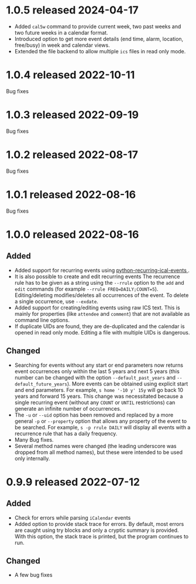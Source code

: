 # 1.0.5 released 2024-04-17

* Added `cal5w` command to provide current week, two past weeks and two future weeks in a calendar format. 
* Introduced option to get more event details (end time, alarm, location, free/busy) in week and calendar views.
* Extended the file backend to allow multiple `ics` files in read only mode.

# 1.0.4 released 2022-10-11
Bug fixes

# 1.0.3 released 2022-09-19
Bug fixes

# 1.0.2 released 2022-08-17
Bug fixes

# 1.0.1 released 2022-08-16
Bug fixes

# 1.0.0 released 2022-08-16

## Added

* Added support for recurring events using [python-recurring-ical-events ](https://github.com/niccokunzmann/python-recurring-ical-events). 
* It is also possible to create and edit recurring events The recurrence rule has to be given as a string using the `--rrule` option to the `add` and `edit` commands (for example `--rrule FREQ=DAILY;COUNT=5`). Editing/deleting modifies/deletes all occurrences of the event. To delete a single occurrence, use `--exdate`.
* Added support for creating/editing events using raw ICS text. This is mainly for properties (like `attendee` and `comment`) that are not available as command line options.
* If duplicate UIDs are found, they are de-duplicated and the calendar is opened in read only mode. Editing a file with multiple UIDs is dangerous.

## Changed

* Searching for events without any start or end parameters now returns event occurrences only within the last 5 years and next 5 years (this number can be changed with the option `--default_past_years` and `--default_future_years`). More events can be obtained using explicit start and end parameters. For example, `s home '-10 y' 15y` will go back 10 years and forward 15 years. This change was necessitated because a single recurring event (without any `COUNT` or `UNTIL` restrictions) can generate an infinite number of occurrences.
* The `-u` or `--uid` option has been removed and replaced by a more general `-p` or `--property` option that allows any property of the event to be searched. For example, `s -p rrule DAILY` will display all events with a recurrence rule that has a daily frequency.
* Many Bug fixes.
* Several method names were changed (the leading underscore was dropped from all method names), but these were intended to be used only internally. 

# 0.9.9 released 2022-07-12

## Added

* Check for errors while parsing `iCalendar` events
* Added option to provide stack trace for errors. By default, most errors are caught using try blocks and only a cryptic summary is provided. With this option, the stack trace is printed, but the program continues to run.

## Changed

* A few bug fixes

